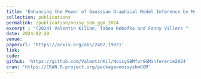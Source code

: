 ```yaml
---
title: "Enhancing the Power of Gaussian Graphical Model Inference by Modeling the Graph Structure"
collection: publications
permalink: /publication/noisy_sbm_ggm_2024
excerpt : "(2024) Valentin Kilian, Tabea Rebafka and Fanny Villers "
date: 2024-02-29
venue:
paperurl: 'https://arxiv.org/abs/2402.19021'
link:  
code:
github: 'https://github.com/ValentinKil/NoisySBMforGGMinference2024'
cran: 'https://CRAN.R-project.org/package=noisysbmGGM'
---
```


